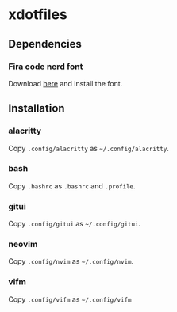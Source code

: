 # xdotfiles

## Dependencies

### Fira code nerd font

Download [here](https://www.nerdfonts.com/font-downloads) and install the font.

## Installation

### alacritty

Copy `.config/alacritty` as `~/.config/alacritty`.

### bash

Copy `.bashrc` as `.bashrc` and `.profile`.

### gitui

Copy `.config/gitui` as `~/.config/gitui`.

### neovim

Copy `.config/nvim` as `~/.config/nvim`.

### vifm

Copy `.config/vifm` as `~/.config/vifm`
